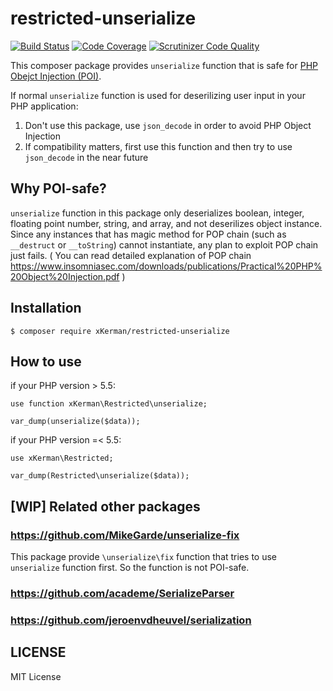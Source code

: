 # restricted-unserialize

[![Build Status](https://travis-ci.org/xKerman/restricted-unserialize.svg?branch=master)](https://travis-ci.org/xKerman/restricted-unserialize)
[![Code Coverage](https://scrutinizer-ci.com/g/xKerman/restricted-unserialize/badges/coverage.png?b=master)](https://scrutinizer-ci.com/g/xKerman/restricted-unserialize/?branch=master)
[![Scrutinizer Code Quality](https://scrutinizer-ci.com/g/xKerman/restricted-unserialize/badges/quality-score.png?b=master)](https://scrutinizer-ci.com/g/xKerman/restricted-unserialize/?branch=master)

This composer package provides `unserialize` function that is safe for [PHP Obejct Injection (POI)](https://www.owasp.org/index.php/PHP_Object_Injection).

If normal `unserialize` function is used for deserilizing user input in your PHP application:

1. Don't use this package, use `json_decode` in order to avoid PHP Object Injection
2. If compatibility matters, first use this function and then try to use `json_decode` in the near future


## Why POI-safe?

`unserialize` function in this package only deserializes boolean, integer, floating point number, string, and array, and not deserilizes object instance.
Since any instances that has magic method for POP chain (such as `__destruct` or `__toString`) cannot instantiate, any plan to exploit POP chain just fails.
( You can read detailed explanation of POP chain https://www.insomniasec.com/downloads/publications/Practical%20PHP%20Object%20Injection.pdf )



## Installation

```
$ composer require xKerman/restricted-unserialize
```


## How to use

if your PHP version > 5.5:

```
use function xKerman\Restricted\unserialize;

var_dump(unserialize($data));
```

if your PHP version =< 5.5:

```
use xKerman\Restricted;

var_dump(Restricted\unserialize($data));
```


## [WIP] Related other packages

### https://github.com/MikeGarde/unserialize-fix

This package provide `\unserialize\fix` function that tries to use `unserialize` function first.  So the function is not POI-safe.

### https://github.com/academe/SerializeParser
### https://github.com/jeroenvdheuvel/serialization


## LICENSE

MIT License
